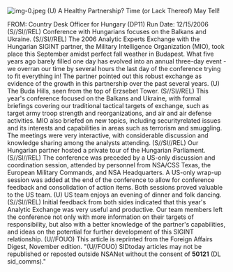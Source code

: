 ![img-0.jpeg](img-0.jpeg)
(U) A Healthy Partnership? Time (or Lack Thereof) May Tell!

FROM:
Country Desk Officer for Hungary (DP11)
Run Date: $12 / 15 / 2006$
(S//SI//REL) Conference with Hungarians focuses on the Balkans and Ukraine.
(S//SI//REL) The 2006 Analytic Experts Exchange with the Hungarian SIGINT partner, the Military Intelligence Organization (MIO), took place this September amidst perfect fall weather in Budapest. What five years ago barely filled one day has evolved into an annual three-day event - we overran our time by several hours the last day of the conference trying to fit everything in! The partner pointed out this robust exchange as evidence of the growth in this partnership over the past several years.
(U) The Buda Hills, seen from the top of Erzsebet Tower.
(S//SI//REL) This year's conference focused on the Balkans and Ukraine, with formal briefings covering our traditional tactical targets of exchange, such as target army troop strength and reorganizations, and air and air defense activities. MIO also briefed on new topics, including securityrelated issues and its interests and capabilities in areas such as terrorism and smuggling. The meetings were very interactive, with considerable discussion and knowledge sharing among the analysts attending.
(S//SI//REL) Our Hungarian partner hosted a private tour of the Hungarian Parliament.
(S//SI//REL) The conference was preceded by a US-only discussion and coordination session, attended by personnel from NSA/CSS Texas, the European Military Commands, and NSA Headquarters. A US-only wrap-up session was added at the end of the conference to allow for conference feedback and consolidation of action items. Both sessions proved valuable to the US team.
(U) US team enjoys an evening of dinner and folk dancing.
(S//SI//REL) Initial feedback from both sides indicated that this year's Analytic Exchange was very useful and productive. Our team members left the conference not only with more information on their targets of responsibility, but also with a better knowledge of the partner's capabilities, and ideas on the potential for further development of this SIGINT relationship.
(U//FOUO) This article is reprinted from the Foreign Affairs Digest, November edition.
"(U//FOUO) SIDtoday articles may not be republished or reposted outside NSANet without the consent of $\mathbf{5 0 1 2 1}$ (DL sid_comms)."


